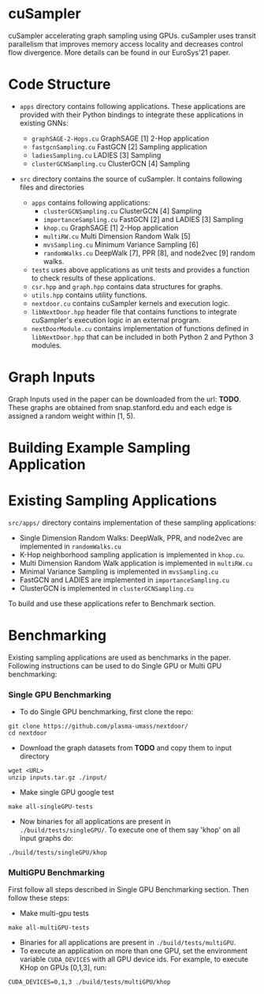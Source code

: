 # cuSampler
cuSampler accelerating graph sampling using GPUs.
cuSampler uses <it>transit</it> parallelism that improves memory access locality and decreases control flow divergence.
More details can be found in our EuroSys'21 paper. 


# Code Structure
* `apps` directory contains following applications. These applications are provided with their Python bindings to integrate these applications in existing GNNs:
  * `graphSAGE-2-Hops.cu` GraphSAGE [1] 2-Hop application
  * `fastgcnSampling.cu` FastGCN [2] Sampling application
  * `ladiesSampling.cu`  LADIES [3] Sampling 
  * `clusterGCNSampling.cu` ClusterGCN [4] Sampling

* `src` directory contains the source of cuSampler. It contains following files and directories
  * `apps` contains following applications:
    * `clusterGCNSampling.cu`  ClusterGCN [4] Sampling 
    * `importanceSampling.cu` FastGCN [2] and LADIES [3] Sampling 
    * `khop.cu` GraphSAGE [1] 2-Hop application
    * `multiRW.cu` Multi Dimension Random Walk [5] 
    * `mvsSampling.cu` Minimum Variance Sampling [6]
    * `randomWalks.cu` DeepWalk [7], PPR [8], and node2vec [9] random walks.
  * `tests` uses above applications as unit tests and provides a function to check results of these applications. 
  * `csr.hpp` and `graph.hpp` contains data structures for graphs.
  * `utils.hpp` contains utility functions.
  * `nextdoor.cu` contains cuSampler kernels and execution logic.
  * `libNextDoor.hpp` header file that contains functions to integrate cuSampler's execution logic in an external program.
  * `nextDoorModule.cu` contains implementation of functions defined in `libNextDoor.hpp` that can be included in both Python 2 and Python 3 modules.

# Graph Inputs

Graph Inputs used in the paper can be downloaded from the url: <b>TODO</b>. These graphs are obtained from snap.stanford.edu and each edge is assigned a random weight within [1, 5).

# Building Example Sampling Application

# Existing Sampling Applications
`src/apps/` directory contains implementation of these sampling applications:
* Single Dimension Random Walks: DeepWalk, PPR, and node2vec are implemented in `randomWalks.cu`
* K-Hop neighborhood sampling application is implemented in `khop.cu`.
* Multi Dimension Random Walk application is implemented in `multiRW.cu`
* Minimal Variance Sampling is implemented in `mvsSampling.cu`
* FastGCN and LADIES are implemented in `importanceSampling.cu`
* ClusterGCN is implemented in `clusterGCNSampling.cu`

To build and use these applications refer to Benchmark section.

# Benchmarking

Existing sampling applications are used as benchmarks in the paper. Following instructions can be used to do Single GPU or Multi GPU benchmarking:
### Single GPU Benchmarking
* To do Single GPU benchmarking, first clone the repo:
```
git clone https://github.com/plasma-umass/nextdoor/
cd nextdoor
```
* Download the graph datasets from <b>TODO</b> and copy them to input directory

```
wget <URL>
unzip inputs.tar.gz ./input/
```

* Make single GPU google test

```
make all-singleGPU-tests
```

* Now binaries for all applications are present in `./build/tests/singleGPU/`. To execute one of them say 'khop' on all input graphs do:
```
./build/tests/singleGPU/khop
```

### MultiGPU Benchmarking

First follow all steps described in Single GPU Benchmarking section. Then follow these steps:
* Make multi-gpu tests
```
make all-multiGPU-tests
``` 
* Binaries for all applications are present in `./build/tests/multiGPU`.
* To execute an application on more than one GPU, set the environment variable `CUDA_DEVICES` with all GPU device ids. For example, to execute KHop on GPUs [0,1,3], run:
```
CUDA_DEVICES=0,1,3 ./build/tests/multiGPU/khop
```
